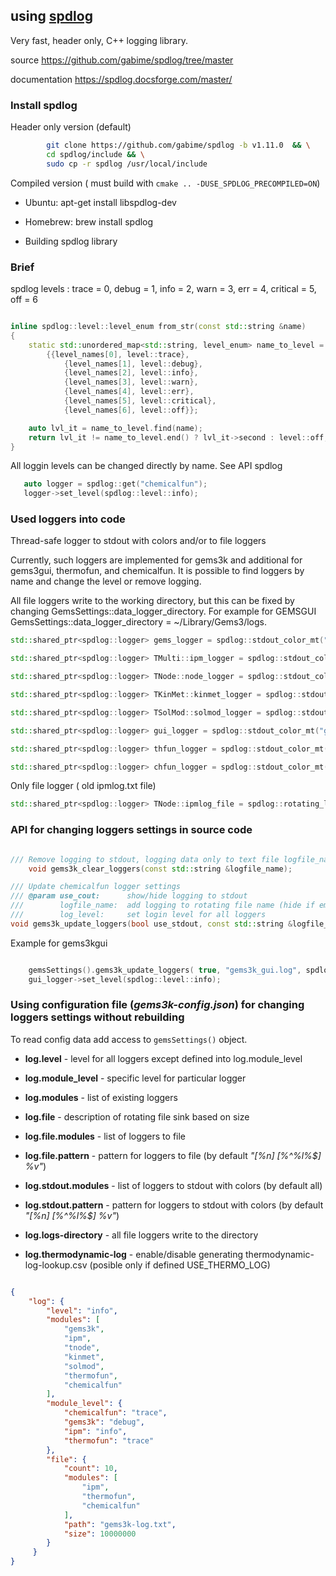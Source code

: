 
##  using [spdlog](https://github.com/gabime/spdlog/tree/master) 

Very fast, header only, C++ logging library. 

source https://github.com/gabime/spdlog/tree/master

documentation https://spdlog.docsforge.com/master/

### Install spdlog

Header only version (default) 

```sh
        git clone https://github.com/gabime/spdlog -b v1.11.0  && \
        cd spdlog/include && \
        sudo cp -r spdlog /usr/local/include

```

Compiled version ( must build with ```cmake .. -DUSE_SPDLOG_PRECOMPILED=ON```)

* Ubuntu: apt-get install libspdlog-dev

* Homebrew: brew install spdlog

* Building spdlog library


### Brief

spdlog levels :  trace = 0, debug = 1, info = 2, warn = 3, err = 4, critical = 5, off = 6


```c++

inline spdlog::level::level_enum from_str(const std::string &name)
{
    static std::unordered_map<std::string, level_enum> name_to_level = // map string->level
        {{level_names[0], level::trace},                               // trace
            {level_names[1], level::debug},                            // debug
            {level_names[2], level::info},                             // info
            {level_names[3], level::warn},                             // warn
            {level_names[4], level::err},                              // err
            {level_names[5], level::critical},                         // critical
            {level_names[6], level::off}};                             // off

    auto lvl_it = name_to_level.find(name);
    return lvl_it != name_to_level.end() ? lvl_it->second : level::off;
}

```

All loggin levels can be changed directly by name. See API spdlog

```c++
   auto logger = spdlog::get("chemicalfun");
   logger->set_level(spdlog::level::info);
```


### Used loggers into code

 Thread-safe logger to stdout with colors and/or to file loggers
 
 Currently, such loggers are implemented for gems3k and additional for gems3gui, thermofun, and chemicalfun. It is possible to find loggers by name and change the level or remove logging. 

 All file loggers write to the working directory, but this can be fixed by changing GemsSettings::data_logger_directory. For example for GEMSGUI  GemsSettings::data_logger_directory = ~/Library/Gems3/logs.

```c++
std::shared_ptr<spdlog::logger> gems_logger = spdlog::stdout_color_mt("gems3k");

std::shared_ptr<spdlog::logger> TMulti::ipm_logger = spdlog::stdout_color_mt("ipm");

std::shared_ptr<spdlog::logger> TNode::node_logger = spdlog::stdout_color_mt("tnode");

std::shared_ptr<spdlog::logger> TKinMet::kinmet_logger = spdlog::stdout_color_mt("kinmet");

std::shared_ptr<spdlog::logger> TSolMod::solmod_logger = spdlog::stdout_color_mt("solmod");

std::shared_ptr<spdlog::logger> gui_logger = spdlog::stdout_color_mt("gems3gui");

std::shared_ptr<spdlog::logger> thfun_logger = spdlog::stdout_color_mt("thermofun");

std::shared_ptr<spdlog::logger> chfun_logger = spdlog::stdout_color_mt("chemicalfun");
```

Only file logger ( old ipmlog.txt file)

```c++
std::shared_ptr<spdlog::logger> TNode::ipmlog_file = spdlog::rotating_logger_mt("ipmlog", "ipmlog.txt", 1048576, 2);
```


### API for changing loggers settings in source code


```c++

/// Remove logging to stdout, logging data only to text file logfile_name
    void gems3k_clear_loggers(const std::string &logfile_name);

/// Update chemicalfun logger settings
/// @param use_cout:      show/hide logging to stdout
///        logfile_name:  add logging to rotating file name (hide if empty)
///        log_level:     set login level for all loggers
void gems3k_update_loggers(bool use_stdout, const std::string &logfile_name, size_t log_level);

```


Example for gems3kgui


```c++

    gemsSettings().gems3k_update_loggers( true, "gems3k_gui.log", spdlog::level::info);
    gui_logger->set_level(spdlog::level::info);

```

### Using configuration file (*gems3k-config.json*) for changing loggers settings without rebuilding

To read config data add access to ```gemsSettings()``` object.


* **log.level**     - level for all loggers except defined into log.module_level 
* **log.module_level**  - specific level for particular logger
* **log.modules**   - list of existing loggers
* **log.file**  - description of rotating file sink based on size 
* **log.file.modules**  - list of loggers to file
* **log.file.pattern** - pattern for loggers to file (by default *"[%n] [%^%l%$] %v"*)

* **log.stdout.modules** - list of loggers to stdout with colors (by default all)
* **log.stdout.pattern** - pattern for loggers to stdout with colors (by default *"[%n] [%^%l%$] %v"*)

* **log.logs-directory** - all file loggers write to the directory
* **log.thermodynamic-log** - enable/disable generating thermodynamic-log-lookup.csv (posible only if defined USE_THERMO_LOG)


```json

{
    "log": {
        "level": "info",
        "modules": [
            "gems3k",
            "ipm",
            "tnode",
            "kinmet",
            "solmod",
            "thermofun",
            "chemicalfun"
        ],
        "module_level": {
            "chemicalfun": "trace",
            "gems3k": "debug",
            "ipm": "info",
            "thermofun": "trace"
        },
        "file": {
            "count": 10,
            "modules": [
                "ipm",
                "thermofun",
                "chemicalfun"
            ],
            "path": "gems3k-log.txt",
            "size": 10000000
        }
     }
}


```

